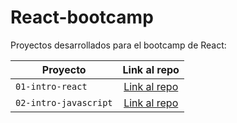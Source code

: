 # React-bootcamp 

Proyectos desarrollados para el bootcamp de React:

| Proyecto | Link al repo |
| ------------- |:----------:|
|`01-intro-react`|[Link al repo](https://github.com/AntonioRValdivia/01-React-intro)|
|`02-intro-javascript`|[Link al repo](https://github.com/AntonioRValdivia/02-React-introjs)|

